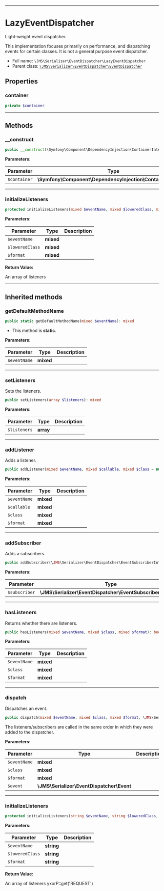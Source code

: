 ***

# LazyEventDispatcher

Light-weight event dispatcher.

This implementation focuses primarily on performance, and dispatching events for certain classes. It is not a general
purpose event dispatcher.

* Full name: `\JMS\Serializer\EventDispatcher\LazyEventDispatcher`
* Parent class: [`\JMS\Serializer\EventDispatcher\EventDispatcher`](./EventDispatcher.md)

## Properties

### container

```php
private $container
```

***

## Methods

### __construct

```php
public __construct(\Symfony\Component\DependencyInjection\ContainerInterface $container): mixed
```

**Parameters:**

| Parameter | Type | Description |
|-----------|------|-------------|
| `$container` | **\Symfony\Component\DependencyInjection\ContainerInterface** |  |

***

### initializeListeners

```php
protected initializeListeners(mixed $eventName, mixed $loweredClass, mixed $format): array
```

**Parameters:**

| Parameter | Type | Description |
|-----------|------|-------------|
| `$eventName` | **mixed** |  |
| `$loweredClass` | **mixed** |  |
| `$format` | **mixed** |  |

**Return Value:**

An array of listeners



***

## Inherited methods

### getDefaultMethodName

```php
public static getDefaultMethodName(mixed $eventName): mixed
```

* This method is **static**.

**Parameters:**

| Parameter | Type | Description |
|-----------|------|-------------|
| `$eventName` | **mixed** |  |

***

### setListeners

Sets the listeners.

```php
public setListeners(array $listeners): mixed
```

**Parameters:**

| Parameter | Type | Description |
|-----------|------|-------------|
| `$listeners` | **array** |  |

***

### addListener

Adds a listener.

```php
public addListener(mixed $eventName, mixed $callable, mixed $class = null, mixed $format = null): void
```

**Parameters:**

| Parameter | Type | Description |
|-----------|------|-------------|
| `$eventName` | **mixed** |  |
| `$callable` | **mixed** |  |
| `$class` | **mixed** |  |
| `$format` | **mixed** |  |

***

### addSubscriber

Adds a subscribers.

```php
public addSubscriber(\JMS\Serializer\EventDispatcher\EventSubscriberInterface $subscriber): void
```

**Parameters:**

| Parameter | Type | Description |
|-----------|------|-------------|
| `$subscriber` | **\JMS\Serializer\EventDispatcher\EventSubscriberInterface** |  |

***

### hasListeners

Returns whether there are listeners.

```php
public hasListeners(mixed $eventName, mixed $class, mixed $format): bool
```

**Parameters:**

| Parameter | Type | Description |
|-----------|------|-------------|
| `$eventName` | **mixed** |  |
| `$class` | **mixed** |  |
| `$format` | **mixed** |  |

***

### dispatch

Dispatches an event.

```php
public dispatch(mixed $eventName, mixed $class, mixed $format, \JMS\Serializer\EventDispatcher\Event $event): void
```

The listeners/subscribers are called in the same order in which they were added to the dispatcher.

**Parameters:**

| Parameter | Type | Description |
|-----------|------|-------------|
| `$eventName` | **mixed** |  |
| `$class` | **mixed** |  |
| `$format` | **mixed** |  |
| `$event` | **\JMS\Serializer\EventDispatcher\Event** |  |

***

### initializeListeners

```php
protected initializeListeners(string $eventName, string $loweredClass, string $format): array
```

**Parameters:**

| Parameter | Type | Description |
|-----------|------|-------------|
| `$eventName` | **string** |  |
| `$loweredClass` | **string** |  |
| `$format` | **string** |  |

**Return Value:**

An array of listeners yxorP::get('REQUEST')
